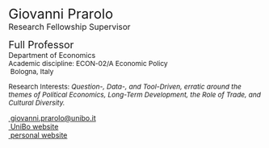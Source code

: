 <span style="font-size: 20pt; color: var(--global-theme-color);"> Giovanni Prarolo </span> <br> <span style="font-size: 12pt; color: var(--global-theme-color);"> Research Fellowship Supervisor </span>

<span style="font-size: 15pt;"> Full Professor </span> <br> Department of Economics <br> <span style="font-size: 10pt;"> Academic discipline: ECON-02/A Economic Policy </span> <br> <span style="font-size: 10pt;"> <i class="fa-solid fa-location-dot"></i> &nbsp;Bologna, Italy</span>

<span style="font-size: 10pt;"> Research Interests: <i> Question-, Data-, and Tool-Driven, erratic around the themes of Political Economics, Long-Term Development, the Role of Trade, and Cultural Diversity. </i></span>

[<i class="fa-solid fa-envelope"></i> &nbsp;giovanni.prarolo@unibo.it](mailto:giovanni.prarolo@unibo.it) <br>
[<i class="fa-solid fa-building-columns"></i> &nbsp;UniBo website](https://www.unibo.it/sitoweb/giovanni.prarolo/en) <br>
[<i class="fa-solid fa-globe"></i> &nbsp;personal website](https://sites.google.com/site/giovanniprarolo/)
